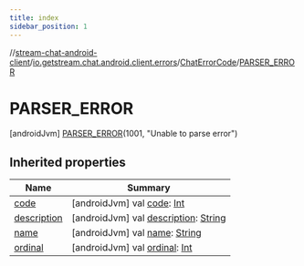 ```yaml
---
title: index
sidebar_position: 1
---
```

//[stream-chat-android-client](../../../../index.md)/[io.getstream.chat.android.client.errors](../../index.md)/[ChatErrorCode](../index.md)/[PARSER_ERROR](index.md)



# PARSER_ERROR  
 [androidJvm] [PARSER_ERROR](index.md)(1001, "Unable to parse error")  
   


## Inherited properties  
  
|  Name |  Summary | 
|---|---|
| <a name="io.getstream.chat.android.client.errors/ChatErrorCode.PARSER_ERROR/code/#/PointingToDeclaration/"></a>[code](code.md)| <a name="io.getstream.chat.android.client.errors/ChatErrorCode.PARSER_ERROR/code/#/PointingToDeclaration/"></a> [androidJvm] val [code](code.md): [Int](https://kotlinlang.org/api/latest/jvm/stdlib/kotlin/-int/index.html)   <br/>|
| <a name="io.getstream.chat.android.client.errors/ChatErrorCode.PARSER_ERROR/description/#/PointingToDeclaration/"></a>[description](description.md)| <a name="io.getstream.chat.android.client.errors/ChatErrorCode.PARSER_ERROR/description/#/PointingToDeclaration/"></a> [androidJvm] val [description](description.md): [String](https://kotlinlang.org/api/latest/jvm/stdlib/kotlin/-string/index.html)   <br/>|
| <a name="io.getstream.chat.android.client.errors/ChatErrorCode.PARSER_ERROR/name/#/PointingToDeclaration/"></a>[name](name.md)| <a name="io.getstream.chat.android.client.errors/ChatErrorCode.PARSER_ERROR/name/#/PointingToDeclaration/"></a> [androidJvm] val [name](name.md): [String](https://kotlinlang.org/api/latest/jvm/stdlib/kotlin/-string/index.html)   <br/>|
| <a name="io.getstream.chat.android.client.errors/ChatErrorCode.PARSER_ERROR/ordinal/#/PointingToDeclaration/"></a>[ordinal](ordinal.md)| <a name="io.getstream.chat.android.client.errors/ChatErrorCode.PARSER_ERROR/ordinal/#/PointingToDeclaration/"></a> [androidJvm] val [ordinal](ordinal.md): [Int](https://kotlinlang.org/api/latest/jvm/stdlib/kotlin/-int/index.html)   <br/>|

